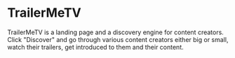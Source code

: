 # TrailerMeTV
TrailerMeTV is a landing page and a discovery engine for content creators. Click "Discover" and go through various content creators either big or small, watch their trailers, get introduced to them and their content. 
